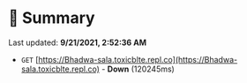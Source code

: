 # 📖 Summary
Last updated: **9/21/2021, 2:52:36 AM**

- `GET` [https://Bhadwa-sala.toxicblte.repl.co](https://Bhadwa-sala.toxicblte.repl.co) - **Down** (120245ms)
